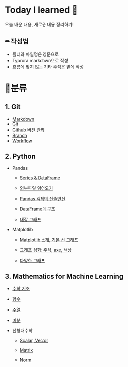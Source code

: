 # Today I learned 🍕

오늘 배운 내용, 새로운 내용 정리하기!



## ✏작성법

- 폴더와 파일명은 영문으로 
- Typrora markdown으로 작성
- 흐름에 맞지 않는 기타 주석은 밑에 작성



# 📁분류

## 1. Git

- [Markdown](Day01.md#마크다운)
- [Git](Day01.md#git-기초)
- [Github 버전 관리](Day02.md)
- [Branch](Day03.md#Branch)
- [Workflow](Day03.md#Workflow)



## 2. Python

- Pandas

  - [Series & DataFrame](Day17.md)
  - [외부파일 읽어오기](Day17.md#2-외부파일-읽어오기)
  - [Pandas 객체의 산술연산](Day17.md#3-산술연산)
  - [DataFrame의 구조](Day15.md#데이터프레임의-구조)

  - [내장 그래프](Day15.md#판다스-내장-그래프-도구-활용)

- Matplotlib

  - [Matplotlib 소개, 기본 선 그래프](Day15.md#Matplotlib)

  - [그래프 심화: 주석, axe, 색상](Day16.md#Matplotlib-그래프-심화)

  - [다양한 그래프](Day16.md#면적-그래프-area-plot)



## 3. Mathematics for Machine Learning

- [수학 기초](220307.md)

- [함수](220307.md#4-함수)

- [수열](220307.md#6-수열)

- [미분](220308.md)

- 선형대수학

  - [Scalar, Vector](220309.md)

  - [Matrix](220310.md)

  - [Norm](220309.md#4-거리-norm)

    
